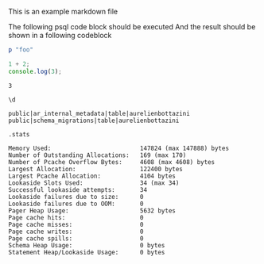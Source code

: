 This is an example markdown file

The following psql code block should be executed
And the result should be shown in a following codeblock

```ruby
p "foo"
```

```js
1 + 2;
console.log(3);
```

```RESULT
3
```

```psql
\d
```

```RESULT
public|ar_internal_metadata|table|aurelienbottazini
public|schema_migrations|table|aurelienbottazini
```

```sqlite3
.stats
```

```RESULT
Memory Used:                         147824 (max 147888) bytes
Number of Outstanding Allocations:   169 (max 170)
Number of Pcache Overflow Bytes:     4608 (max 4608) bytes
Largest Allocation:                  122400 bytes
Largest Pcache Allocation:           4104 bytes
Lookaside Slots Used:                34 (max 34)
Successful lookaside attempts:       34
Lookaside failures due to size:      0
Lookaside failures due to OOM:       0
Pager Heap Usage:                    5632 bytes
Page cache hits:                     0
Page cache misses:                   0
Page cache writes:                   0
Page cache spills:                   0
Schema Heap Usage:                   0 bytes
Statement Heap/Lookaside Usage:      0 bytes
```
